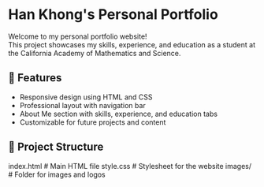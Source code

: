# Han Khong's Personal Portfolio

Welcome to my personal portfolio website!  
This project showcases my skills, experience, and education as a student at the California Academy of Mathematics and Science.

## 🚀 Features

- Responsive design using HTML and CSS
- Professional layout with navigation bar
- About Me section with skills, experience, and education tabs
- Customizable for future projects and content

## 📁 Project Structure

index.html # Main HTML file
style.css # Stylesheet for the website
images/ # Folder for images and logos